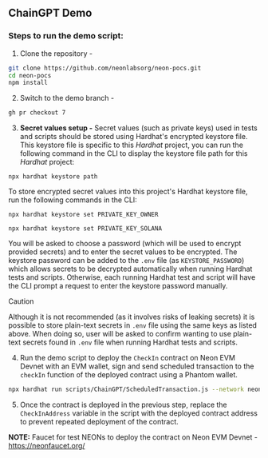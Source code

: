 ## ChainGPT Demo

### Steps to run the demo script:

1. Clone the repository -

```sh
git clone https://github.com/neonlabsorg/neon-pocs.git
cd neon-pocs
npm install
```

2. Switch to the demo branch -

```sh
gh pr checkout 7
```

3. **Secret values setup -**
   Secret values (such as private keys) used in tests and scripts should be stored using Hardhat's encrypted keystore file.
   This keystore file is specific to this _Hardhat_ project, you can run the following command in the CLI to display the
   keystore file path for this _Hardhat_ project:

```shell
npx hardhat keystore path
```

To store encrypted secret values into this project's Hardhat keystore file, run the following commands in the CLI:

```shell
npx hardhat keystore set PRIVATE_KEY_OWNER
```

```shell
npx hardhat keystore set PRIVATE_KEY_SOLANA
```

You will be asked to choose a password (which will be used to encrypt provided secrets) and to enter the secret values
to be encrypted. The keystore password can be added to the `.env` file (as `KEYSTORE_PASSWORD`) which allows secrets
to be decrypted automatically when running Hardhat tests and scripts. Otherwise, each running Hardhat test and script
will have the CLI prompt a request to enter the keystore password manually.

> [!CAUTION]
> Although it is not recommended (as it involves risks of leaking secrets) it is possible to store plain-text secrets in
> `.env` file using the same keys as listed above. When doing so, user will be asked to confirm wanting to use plain-text
> secrets found in `.env` file when running Hardhat tests and scripts.

4. Run the demo script to deploy the `CheckIn` contract on Neon EVM Devnet with an EVM wallet, sign and send scheduled transaction to the `checkIn` function of the deployed contract using a Phantom wallet.

```sh
npx hardhat run scripts/ChainGPT/ScheduledTransaction.js --network neondevnet
```

5. Once the contract is deployed in the previous step, replace the `CheckInAddress` variable in the script with the deployed contract address to prevent repeated deployment of the contract.

**NOTE:** Faucet for test NEONs to deploy the contract on Neon EVM Devnet - https://neonfaucet.org/
